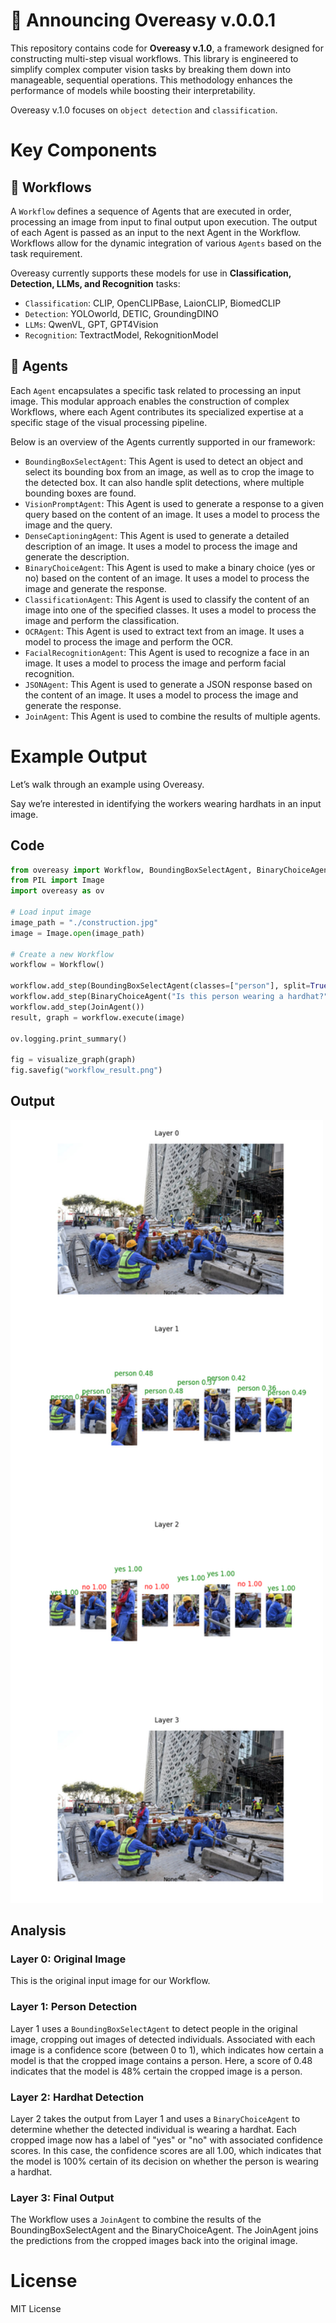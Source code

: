 # 🎉 Announcing Overeasy v.0.0.1 

This repository contains code for **Overeasy v.1.0**, a framework designed for constructing multi-step visual workflows. This library is engineered to simplify complex computer vision tasks by breaking them down into manageable, sequential operations. This methodology enhances the performance of models while boosting their interpretability.

Overeasy v.1.0 focuses on `object detection` and `classification`.

# Key Components

## 🧩 Workflows

A `Workflow` defines a sequence of Agents that are executed in order, processing an image from input to final output upon execution. The output of each Agent is passed as an input to the next Agent in the Workflow. Workflows allow for the dynamic integration of various `Agents` based on the task requirement.

Overeasy currently supports these models for use in **Classification, Detection, LLMs, and Recognition** tasks:

- `Classification`: CLIP, OpenCLIPBase, LaionCLIP, BiomedCLIP
- `Detection`: YOLOworld, DETIC, GroundingDINO
- `LLMs`: QwenVL, GPT, GPT4Vision
- `Recognition`: TextractModel, RekognitionModel

## 🤖 Agents

Each `Agent` encapsulates a specific task related to processing an input image. This modular approach enables the construction of complex Workflows, where each Agent contributes its specialized expertise at a specific stage of the visual processing pipeline. 

Below is an overview of the Agents currently supported in our framework:

- `BoundingBoxSelectAgent`: This Agent is used to detect an object and select its bounding box from an image, as well as to crop the image to the detected box. It can also handle split detections, where multiple bounding boxes are found.
- `VisionPromptAgent`: This Agent is used to generate a response to a given query based on the content of an image. It uses a model to process the image and the query.
- `DenseCaptioningAgent`: This Agent is used to generate a detailed description of an image. It uses a model to process the image and generate the description.
- `BinaryChoiceAgent`: This Agent is used to make a binary choice (yes or no) based on the content of an image. It uses a model to process the image and generate the response.
- `ClassificationAgent`: This Agent is used to classify the content of an image into one of the specified classes. It uses a model to process the image and perform the classification.
- `OCRAgent`: This Agent is used to extract text from an image. It uses a model to process the image and perform the OCR.
- `FacialRecognitionAgent`: This Agent is used to recognize a face in an image. It uses a model to process the image and perform facial recognition.
- `JSONAgent`: This Agent is used to generate a JSON response based on the content of an image. It uses a model to process the image and generate the response.
- `JoinAgent`: This Agent is used to combine the results of multiple agents.

# Example Output

Let’s walk through an example using Overeasy. 

Say we’re interested in identifying the workers wearing hardhats in an input image.

## Code

```python
from overeasy import Workflow, BoundingBoxSelectAgent, BinaryChoiceAgent, JoinAgent, visualize_graph   
from PIL import Image
import overeasy as ov

# Load input image
image_path = "./construction.jpg"
image = Image.open(image_path)

# Create a new Workflow
workflow = Workflow()

workflow.add_step(BoundingBoxSelectAgent(classes=["person"], split=True))
workflow.add_step(BinaryChoiceAgent("Is this person wearing a hardhat?"))
workflow.add_step(JoinAgent())
result, graph = workflow.execute(image)

ov.logging.print_summary()

fig = visualize_graph(graph)
fig.savefig("workflow_result.png")
```

## Output

<img src="example.png" alt="Input Image" width="500"/>

## Analysis

### Layer 0: Original Image

This is the original input image for our Workflow.

### Layer 1: Person Detection

Layer 1 uses a `BoundingBoxSelectAgent` to detect people in the original image, cropping out images of detected individuals. Associated with each image is a confidence score (between 0 to 1), which indicates how certain a model is that the cropped image contains a person. Here, a score of 0.48 indicates that the model is 48% certain the cropped image is a person. 

### Layer 2: Hardhat Detection

Layer 2 takes the output from Layer 1 and uses a `BinaryChoiceAgent` to determine whether the detected individual is wearing a hardhat. Each cropped image now has a label of "yes" or "no" with associated confidence scores. In this case, the confidence scores are all 1.00, which indicates that the model is 100% certain of its decision on whether the person is wearing a hardhat. 

### Layer 3: Final Output

The Workflow uses a `JoinAgent` to combine the results of the BoundingBoxSelectAgent and the BinaryChoiceAgent. The JoinAgent joins the predictions from the cropped images back into the original image.

# License

MIT License

